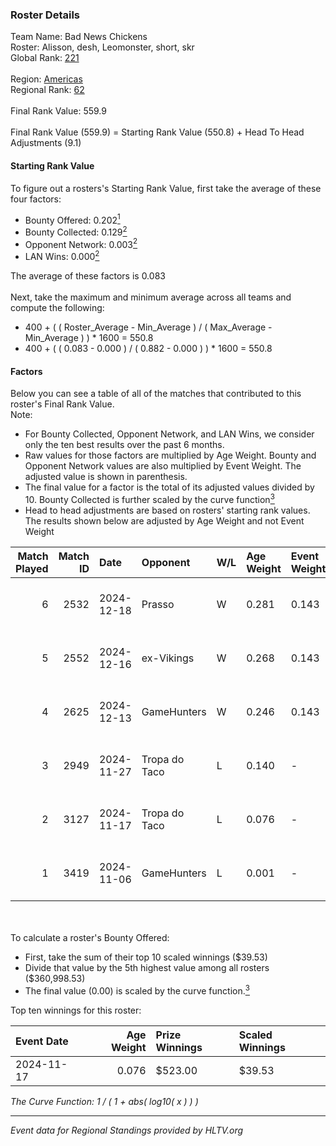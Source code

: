 ### Roster Details<br />
Team Name: Bad News Chickens<br />
Roster: Alisson, desh, Leomonster, short, skr<br />
Global Rank: [221](../../standings_global_2025_05_05.md)<br />
<br />
Region: [Americas]( ../../standings_americas_2025_05_05.md)<br />
Regional Rank: [62]( ../../standings_americas_2025_05_05.md)<br />
<br />
Final Rank Value:  559.9<br />
<br />
Final Rank Value (559.9) = Starting Rank Value (550.8) + Head To Head Adjustments (9.1)<br />

#### Starting Rank Value<br />
To figure out a rosters's Starting Rank Value, first take the average of these four factors:<br />
- Bounty Offered: 0.202[<sup>1</sup>](#table2)
- Bounty Collected: 0.129[<sup>2</sup>](#table1)
- Opponent Network: 0.003[<sup>2</sup>](#table1)
- LAN Wins: 0.000[<sup>2</sup>](#table1)

The average of these factors is 0.083<br />
<br />
Next, take the maximum and minimum average across all teams and compute the following:<br />
- 400 + ( ( Roster_Average - Min_Average ) / ( Max_Average - Min_Average ) ) * 1600 = 550.8
- 400 + ( ( 0.083 - 0.000 ) / ( 0.882 - 0.000 ) ) * 1600 = 550.8


#### Factors<br />
Below you can see a table of all of the matches that contributed to this roster's Final Rank Value.<br />
Note:<br />

- For Bounty Collected, Opponent Network, and LAN Wins, we consider only the ten best results over the past 6 months.
- Raw values for those factors are multiplied by Age Weight. Bounty and Opponent Network values are also multiplied by Event Weight. The adjusted value is shown in parenthesis.
- The final value for a factor is the total of its adjusted values divided by 10. Bounty Collected is further scaled by the curve function[<sup>3</sup>](#curveFunction)
- Head to head adjustments are based on rosters' starting rank values. The results shown below are adjusted by Age Weight and not Event Weight
<span id="table1"></span><br />


| Match Played | Match ID | Date       | Opponent      | W/L | Age Weight | Event Weight | Bounty Collected | Opponent Network | LAN Wins  | H2H Adj. | Roster                                |
| -: | -: | :- | :- | :- | :- | :- | :- | :- | :- | -: | :- |
|            6 |     2532 | 2024-12-18 | Prasso        | W   | 0.281      | 0.143        | 0.000 (0.000)    | 0.310 (0.012)    | 0 (0.000) |     3.97 | Alisson, desh, Leomonster, short, skr |
|            5 |     2552 | 2024-12-16 | ex-Vikings    | W   | 0.268      | 0.143        | 0.000 (0.000)    | 0.042 (0.002)    | 0 (0.000) |     3.23 | Alisson, desh, Leomonster, short, skr |
|            4 |     2625 | 2024-12-13 | GameHunters   | W   | 0.246      | 0.143        | 0.000 (0.000)    | 0.325 (0.011)    | 0 (0.000) |     4.89 | Alisson, desh, Leomonster, short, skr |
|            3 |     2949 | 2024-11-27 | Tropa do Taco | L   | 0.140      | -            | -                | -                | -         |    -1.95 | Alisson, desh, Leomonster, short, skr |
|            2 |     3127 | 2024-11-17 | Tropa do Taco | L   | 0.076      | -            | -                | -                | -         |    -1.07 | Alisson, desh, Leomonster, short, skr |
|            1 |     3419 | 2024-11-06 | GameHunters   | L   | 0.001      | -            | -                | -                | -         |    -0.01 | Alisson, desh, Leomonster, short, skr |

<br />
<span id="table2"></span><br />
To calculate a roster's Bounty Offered:<br />

- First, take the sum of their top 10 scaled winnings ($39.53)
- Divide that value by the 5th highest value among all rosters ($360,998.53)
- The final value (0.00) is scaled by the curve function.[<sup>3</sup>](#curveFunction)

Top ten winnings for this roster:<br />

| Event Date | Age Weight | Prize Winnings | Scaled Winnings |
| :- | -: | :- | :- |
| 2024-11-17 |      0.076 | $523.00        | $39.53          |


<span id="curveFunction"></span>_The Curve Function: 1 / ( 1 + abs( log10( x ) ) )_<br />

---
_Event data for Regional Standings provided by HLTV.org_<br />
